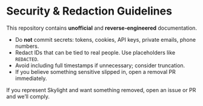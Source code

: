 # Security & Redaction Guidelines

This repository contains **unofficial** and **reverse‑engineered** documentation.

- Do **not** commit secrets: tokens, cookies, API keys, private emails, phone numbers.
- Redact IDs that can be tied to real people. Use placeholders like `REDACTED`.
- Avoid including full timestamps if unnecessary; consider truncation.
- If you believe something sensitive slipped in, open a removal PR immediately.

If you represent Skylight and want something removed, open an issue or PR and we’ll comply.
